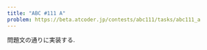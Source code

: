 ```yaml
---
title: "ABC #111 A"
problem: https://beta.atcoder.jp/contests/abc111/tasks/abc111_a
---
```

問題文の通りに実装する.
